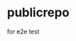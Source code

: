 # publicrepo
for e2e test





































































































































































































































































































































































































































































































































































































































































































































































































































































































































































































































































































































































































































































































































































































































































































































































































































































































































































































































































































































































































































































































































































































































































































































































































































































































































































































































































































































































































































































































































































































































































































































































































































































































































































































































































































































































































































































































































































































































































































































































































































































































































































































































































































































































































































































































































































































